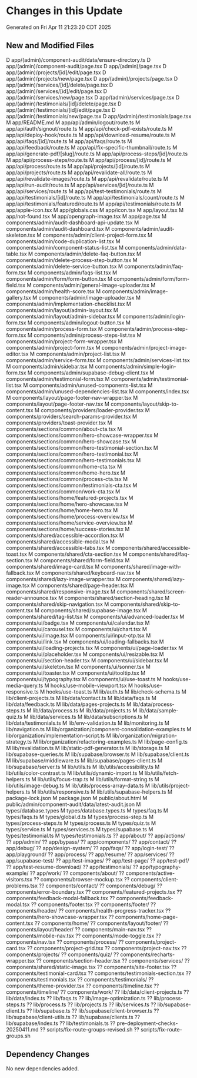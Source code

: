 # Changes in this Update
Generated on Fri Apr 11 21:23:20 CDT 2025

## New and Modified Files
 D app/(admin)/component-audit/data/ensure-directory.ts
 D app/(admin)/component-audit/page.tsx
 D app/(admin)/page.tsx
 D app/(admin)/projects/[id]/edit/page.tsx
 D app/(admin)/projects/new/page.tsx
 D app/(admin)/projects/page.tsx
 D app/(admin)/services/[id]/delete/page.tsx
 D app/(admin)/services/[id]/edit/page.tsx
 D app/(admin)/services/new/page.tsx
 D app/(admin)/services/page.tsx
 D app/(admin)/testimonials/[id]/delete/page.tsx
 D app/(admin)/testimonials/[id]/edit/page.tsx
 D app/(admin)/testimonials/new/page.tsx
 D app/(admin)/testimonials/page.tsx
 M app/README.md
 M app/api/admin/logout/route.ts
 M app/api/auth/signout/route.ts
 M app/api/check-pdf-exists/route.ts
 M app/api/deploy-hook/route.ts
 M app/api/download-resume/route.ts
 M app/api/faqs/[id]/route.ts
 M app/api/faqs/route.ts
 M app/api/feedback/route.ts
 M app/api/fix-specific-thumbnail/route.ts
 M app/api/generate-pdf/[slug]/route.ts
 M app/api/process-steps/[id]/route.ts
 M app/api/process-steps/route.ts
 M app/api/process/[id]/route.ts
 M app/api/process/route.ts
 M app/api/projects/[id]/route.ts
 M app/api/projects/route.ts
 M app/api/revalidate-all/route.ts
 M app/api/revalidate-images/route.ts
 M app/api/revalidate/route.ts
 M app/api/run-audit/route.ts
 M app/api/services/[id]/route.ts
 M app/api/services/route.ts
 M app/api/test-testimonials/route.ts
 M app/api/testimonials/[id]/route.ts
 M app/api/testimonials/count/route.ts
 M app/api/testimonials/featured/route.ts
 M app/api/testimonials/route.ts
 M app/apple-icon.tsx
 M app/globals.css
 M app/icon.tsx
 M app/layout.tsx
 M app/not-found.tsx
 M app/opengraph-image.tsx
 M app/page.tsx
 M components/admin/audit-dashboard-api-update.tsx
 M components/admin/audit-dashboard.tsx
 M components/admin/audit-skeleton.tsx
 M components/admin/client-project-form.tsx
 M components/admin/code-duplication-list.tsx
 M components/admin/component-status-list.tsx
 M components/admin/data-table.tsx
 M components/admin/delete-faq-button.tsx
 M components/admin/delete-process-step-button.tsx
 M components/admin/delete-service-button.tsx
 M components/admin/faq-form.tsx
 M components/admin/faqs-list.tsx
 M components/admin/form/form-button.tsx
 M components/admin/form/form-field.tsx
 M components/admin/general-image-uploader.tsx
 M components/admin/health-score.tsx
 M components/admin/image-gallery.tsx
 M components/admin/image-uploader.tsx
 M components/admin/implementation-checklist.tsx
 M components/admin/layout/admin-layout.tsx
 M components/admin/layout/admin-sidebar.tsx
 M components/admin/login-form.tsx
 M components/admin/logout-button.tsx
 M components/admin/process-form.tsx
 M components/admin/process-step-form.tsx
 M components/admin/process-steps-list.tsx
 M components/admin/project-form-wrapper.tsx
 M components/admin/project-form.tsx
 M components/admin/project-image-editor.tsx
 M components/admin/project-list.tsx
 M components/admin/service-form.tsx
 M components/admin/services-list.tsx
 M components/admin/sidebar.tsx
 M components/admin/simple-login-form.tsx
 M components/admin/supabase-debug-client.tsx
 M components/admin/testimonial-form.tsx
 M components/admin/testimonial-list.tsx
 M components/admin/unused-components-list.tsx
 M components/admin/unused-dependencies-list.tsx
 M components/index.tsx
 M components/layout/page-footer-nav-wrapper.tsx
 M components/layout/page-footer-nav.tsx
 M components/layout/skip-to-content.tsx
 M components/providers/loader-provider.tsx
 M components/providers/search-params-provider.tsx
 M components/providers/toast-provider.tsx
 M components/sections/common/about-cta.tsx
 M components/sections/common/hero-showcase-wrapper.tsx
 M components/sections/common/hero-showcase.tsx
 M components/sections/common/hero-testimonial-section.tsx
 M components/sections/common/hero-testimonial.tsx
 M components/sections/common/hero-testimonials.tsx
 M components/sections/common/home-cta.tsx
 M components/sections/common/home-hero.tsx
 M components/sections/common/process-cta.tsx
 M components/sections/common/testimonials-cta.tsx
 M components/sections/common/work-cta.tsx
 M components/sections/home/featured-projects.tsx
 M components/sections/home/hero-showcase.tsx
 M components/sections/home/home-hero.tsx
 M components/sections/home/process-overview.tsx
 M components/sections/home/service-overview.tsx
 M components/sections/home/success-stories.tsx
 M components/shared/accessible-accordion.tsx
 M components/shared/accessible-modal.tsx
 M components/shared/accessible-tabs.tsx
 M components/shared/accessible-toast.tsx
 M components/shared/cta-section.tsx
 M components/shared/faq-section.tsx
 M components/shared/form-field.tsx
 M components/shared/image-card.tsx
 M components/shared/image-with-fallback.tsx
 M components/shared/keyboard-nav.tsx
 M components/shared/lazy-image-wrapper.tsx
 M components/shared/lazy-image.tsx
 M components/shared/page-header.tsx
 M components/shared/responsive-image.tsx
 M components/shared/screen-reader-announce.tsx
 M components/shared/section-heading.tsx
 M components/shared/skip-navigation.tsx
 M components/shared/skip-to-content.tsx
 M components/shared/supabase-image.tsx
 M components/shared/tag-list.tsx
 M components/ui/advanced-loader.tsx
 M components/ui/badge.tsx
 M components/ui/calendar.tsx
 M components/ui/carousel.tsx
 M components/ui/chart.tsx
 M components/ui/image.tsx
 M components/ui/input-otp.tsx
 M components/ui/link.tsx
 M components/ui/loading-fallbacks.tsx
 M components/ui/loading-projects.tsx
 M components/ui/page-loader.tsx
 M components/ui/placeholder.tsx
 M components/ui/resizable.tsx
 M components/ui/section-header.tsx
 M components/ui/sidebar.tsx
 M components/ui/skeleton.tsx
 M components/ui/sonner.tsx
 M components/ui/toaster.tsx
 M components/ui/tooltip.tsx
 M components/ui/typography.tsx
 M components/ui/use-toast.ts
 M hooks/use-media-query.ts
 M hooks/use-mobile-viewport.tsx
 M hooks/use-responsive.ts
 M hooks/use-toast.ts
 M lib/auth.ts
 M lib/check-schema.ts
 M lib/client-projects.ts
 M lib/data/contact.ts
 M lib/data/faqs.ts
 M lib/data/feedback.ts
 M lib/data/pages-projects.ts
 M lib/data/process-steps.ts
 M lib/data/process.ts
 M lib/data/projects.ts
 M lib/data/sample-quiz.ts
 M lib/data/services.ts
 M lib/data/subscriptions.ts
 M lib/data/testimonials.ts
 M lib/env-validation.ts
 M lib/monitoring.ts
 M lib/navigation.ts
 M lib/organization/component-consolidation-examples.ts
 M lib/organization/implementation-script.ts
 M lib/organization/migration-strategy.ts
 M lib/organization/refactoring-examples.ts
 M lib/page-config.ts
 M lib/revalidation.ts
 M lib/static-pdf-generator.ts
 M lib/storage.ts
 M lib/supabase-queries.ts
 M lib/supabase/browser.ts
 M lib/supabase/client.ts
 M lib/supabase/middleware.ts
 M lib/supabase/pages-client.ts
 M lib/supabase/server.ts
 M lib/utils.ts
 M lib/utils/accessibility.ts
 M lib/utils/color-contrast.ts
 M lib/utils/dynamic-import.ts
 M lib/utils/fetch-helpers.ts
 M lib/utils/focus-trap.ts
 M lib/utils/format-string.ts
 M lib/utils/image-debug.ts
 M lib/utils/process-array-data.ts
 M lib/utils/project-helpers.ts
 M lib/utils/responsive.ts
 M lib/utils/supabase-helpers.ts
 M package-lock.json
 M package.json
 M public/about.html
 M public/admin/component-audit/data/latest-audit.json
 M types/database.types
 M types/database.types.ts
 M types/faq.ts
 M types/faqs.ts
 M types/global.d.ts
 M types/process-step.ts
 M types/process-steps.ts
 M types/process.ts
 M types/quiz.ts
 M types/service.ts
 M types/services.ts
 M types/supabase.ts
 M types/testimonial.ts
 M types/testimonials.ts
?? app/about/
?? app/actions/
?? app/admin/
?? app/bypass/
?? app/components/
?? app/contact/
?? app/debug/
?? app/design-system/
?? app/faqs/
?? app/login-test/
?? app/playground/
?? app/process/
?? app/resume/
?? app/services/
?? app/supabase-test/
?? app/test-images/
?? app/test-page/
?? app/test-pdf/
?? app/test-resume-download/
?? app/testimonials/
?? app/typography-example/
?? app/work/
?? components/about/
?? components/active-visitors.tsx
?? components/browser-mockup.tsx
?? components/client-problems.tsx
?? components/contact/
?? components/debug/
?? components/error-boundary.tsx
?? components/featured-projects.tsx
?? components/feedback-modal-fallback.tsx
?? components/feedback-modal.tsx
?? components/footer.tsx
?? components/footer/
?? components/header/
?? components/health-progress-tracker.tsx
?? components/hero-showcase-wrapper.tsx
?? components/home-page-content.tsx
?? components/home/
?? components/layout/footer/
?? components/layout/header/
?? components/main-nav.tsx
?? components/mobile-nav.tsx
?? components/mode-toggle.tsx
?? components/nav.tsx
?? components/process/
?? components/project-card.tsx
?? components/project-grid.tsx
?? components/project-nav.tsx
?? components/projects/
?? components/quiz/
?? components/recharts-wrapper.tsx
?? components/section-header.tsx
?? components/services/
?? components/shared/static-image.tsx
?? components/site-footer.tsx
?? components/testimonial-card.tsx
?? components/testimonials-section.tsx
?? components/testimonials.tsx
?? components/testimonials/
?? components/theme-provider.tsx
?? components/timeline.tsx
?? components/timeline/
?? components/work/
?? lib/data/client-projects.ts
?? lib/data/index.ts
?? lib/faqs.ts
?? lib/image-optimization.ts
?? lib/process-steps.ts
?? lib/process.ts
?? lib/projects.ts
?? lib/services.ts
?? lib/supabase-client.ts
?? lib/supabase.ts
?? lib/supabase/client-browser.ts
?? lib/supabase/client-utils.ts
?? lib/supabase/clients.ts
?? lib/supabase/index.ts
?? lib/testimonials.ts
?? pre-deployment-checks-20250411.md
?? scripts/fix-route-groups-revised.sh
?? scripts/fix-route-groups.sh

## Dependency Changes
No new dependencies added.
